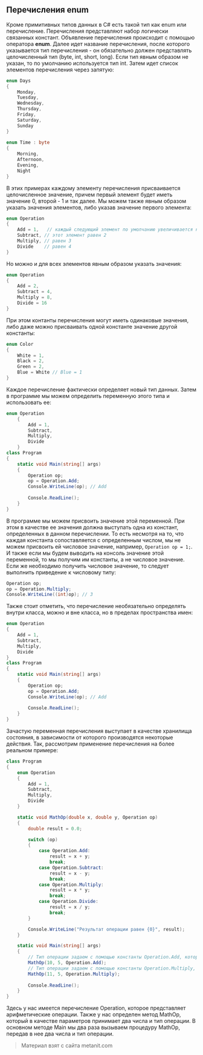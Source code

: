 ## Перечисления enum

Кроме примитивных типов данных в C# есть такой тип как enum или перечисление. Перечисления представляют набор логически связанных констант. Объявление перечисления происходит с помощью оператора **enum**. Далее идет название перечисления, после которого указывается тип перечисления - он обязательно должен представлять целочисленный тип (byte, int, short, long). Если тип явным образом не указан, то по умолчанию используется тип int. Затем идет список элементов перечисления через запятую:

```cs
enum Days
{
    Monday,
    Tuesday,
    Wednesday,
    Thursday,
    Friday,
    Saturday,
    Sunday
}
 
enum Time : byte
{
    Morning,
    Afternoon,
    Evening,
    Night
}
```

В этих примерах каждому элементу перечисления присваивается целочисленное значение, причем первый элемент будет иметь значение 0, второй - 1 и так далее. Мы можем также явным образом указать значения элементов, либо указав значение первого элемента:

```cs
enum Operation
{ 
    Add = 1,   // каждый следующий элемент по умолчанию увеличивается на единицу
    Subtract, // этот элемент равен 2
    Multiply, // равен 3
    Divide    // равен 4
}
```

Но можно и для всех элементов явным образом указать значения:

```cs
enum Operation
{ 
    Add = 2,
    Subtract = 4,
    Multiply = 8,
    Divide = 16
}
```

При этом контанты перечисления могут иметь одинаковые значения, либо даже можно присваивать одной константе значение другой константы:

```cs
enum Color
{
    White = 1,
    Black = 2,
    Green = 2,
    Blue = White // Blue = 1
}
```

Каждое перечисление фактически определяет новый тип данных. Затем в программе мы можем определить переменную этого типа и использовать ее:

```cs
enum Operation
    {
        Add = 1,
        Subtract,
        Multiply,
        Divide
    }
class Program
{
    static void Main(string[] args)
    {
        Operation op;
        op = Operation.Add;
        Console.WriteLine(op); // Add
        
        Console.ReadLine();
    }  
}
```

В программе мы можем присвоить значение этой переменной. При этом в качестве ее значения должна выступать одна из констант, определенных в данном перечислении. То есть несмотря на то, что каждая константа сопоставляется с определенным числом, мы не можем присвоить ей числовое значение, например, `Operation op = 1;`. И также если мы будем выводить на консоль значение этой переменной, то мы получим им константы, а не числовое значение. Если же необходимо получить числовое значение, то следует выполнить приведение к числовому типу:

```cs
Operation op;
op = Operation.Multiply;
Console.WriteLine((int)op); // 3
```

Также стоит отметить, что перечисление необязательно определять внутри класса, можно и вне класса, но в пределах пространства имен:

```cs
enum Operation
{
    Add = 1,
    Subtract,
    Multiply,
    Divide
}
class Program
{    
    static void Main(string[] args)
    {
        Operation op;
        op = Operation.Add;
        Console.WriteLine(op); // Add
        
        Console.ReadLine();
    }  
}
```

Зачастую переменная перечисления выступает в качестве хранилища состояния, в зависимости от которого производятся некоторые действия. Так, рассмотрим применение перечисления на более реальном примере:

```cs
class Program
{
    enum Operation
    {
        Add = 1,
        Subtract,
        Multiply,
        Divide
    }

    static void MathOp(double x, double y, Operation op)
    {
        double result = 0.0;

        switch (op)
        {
            case Operation.Add:
                result = x + y;
                break;
            case Operation.Subtract:
                result = x - y;
                break;
            case Operation.Multiply:
                result = x * y;
                break;
            case Operation.Divide:
                result = x / y;
                break;
        }

        Console.WriteLine("Результат операции равен {0}", result);
    }

    static void Main(string[] args)
    {
        // Тип операции задаем с помощью константы Operation.Add, которая равна 1
        MathOp(10, 5, Operation.Add);
        // Тип операции задаем с помощью константы Operation.Multiply, которая равна 3
        MathOp(11, 5, Operation.Multiply);
            
        Console.ReadLine();
    }  
}
```

Здесь у нас имеется перечисление Operation, которое представляет арифметические операции. Также у нас определен метод MathOp, который в качестве параметров принимает два числа и тип операции. В основном методе Main мы два раза вызываем процедуру MathOp, передав в нее два числа и тип операции.


> Материал взят с сайта metanit.com